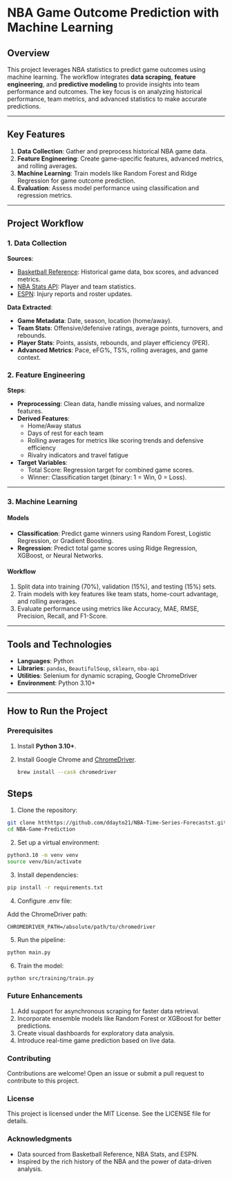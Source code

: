 # NBA Game Outcome Prediction with Machine Learning

## Overview

This project leverages NBA statistics to predict game outcomes using machine learning. The workflow integrates **data scraping**, **feature engineering**, and **predictive modeling** to provide insights into team performance and outcomes. The key focus is on analyzing historical performance, team metrics, and advanced statistics to make accurate predictions.

---

## Key Features

1. **Data Collection**: Gather and preprocess historical NBA game data.
2. **Feature Engineering**: Create game-specific features, advanced metrics, and rolling averages.
3. **Machine Learning**: Train models like Random Forest and Ridge Regression for game outcome prediction.
4. **Evaluation**: Assess model performance using classification and regression metrics.

---

## Project Workflow

### 1. Data Collection

**Sources**:

- [Basketball Reference](https://www.basketball-reference.com/): Historical game data, box scores, and advanced metrics.
- [NBA Stats API](https://www.nba.com/stats/): Player and team statistics.
- [ESPN](https://www.espn.com/nba/): Injury reports and roster updates.

**Data Extracted**:

- **Game Metadata**: Date, season, location (home/away).
- **Team Stats**: Offensive/defensive ratings, average points, turnovers, and rebounds.
- **Player Stats**: Points, assists, rebounds, and player efficiency (PER).
- **Advanced Metrics**: Pace, eFG%, TS%, rolling averages, and game context.

### 2. Feature Engineering

**Steps**:

- **Preprocessing**: Clean data, handle missing values, and normalize features.
- **Derived Features**:
  - Home/Away status
  - Days of rest for each team
  - Rolling averages for metrics like scoring trends and defensive efficiency
  - Rivalry indicators and travel fatigue
- **Target Variables**:
  - Total Score: Regression target for combined game scores.
  - Winner: Classification target (binary: 1 = Win, 0 = Loss).

---

### 3. Machine Learning

#### Models

- **Classification**: Predict game winners using Random Forest, Logistic Regression, or Gradient Boosting.
- **Regression**: Predict total game scores using Ridge Regression, XGBoost, or Neural Networks.

#### Workflow

1. Split data into training (70%), validation (15%), and testing (15%) sets.
2. Train models with key features like team stats, home-court advantage, and rolling averages.
3. Evaluate performance using metrics like Accuracy, MAE, RMSE, Precision, Recall, and F1-Score.

---

## Tools and Technologies

- **Languages**: Python
- **Libraries**: `pandas`, `BeautifulSoup`, `sklearn`, `nba-api`
- **Utilities**: Selenium for dynamic scraping, Google ChromeDriver
- **Environment**: Python 3.10+

---

## How to Run the Project

### Prerequisites

1. Install **Python 3.10+**.
2. Install Google Chrome and [ChromeDriver](https://chromedriver.chromium.org/downloads).

   ```bash
   brew install --cask chromedriver
   ```

## Steps

1. Clone the repository:

```bash
git clone htthttps://github.com/ddayto21/NBA-Time-Series-Forecastst.git
cd NBA-Game-Prediction
```

2. Set up a virtual environment:

```bash
python3.10 -m venv venv
source venv/bin/activate
```

3. Install dependencies:

```bash
pip install -r requirements.txt
```

4. Configure .env file:

Add the ChromeDriver path:

```plaintext
CHROMEDRIVER_PATH=/absolute/path/to/chromedriver
```

5. Run the pipeline:

```bash
python main.py
```

6. Train the model:

```bash
python src/training/train.py
```

### Future Enhancements

1. Add support for asynchronous scraping for faster data retrieval.
2. Incorporate ensemble models like Random Forest or XGBoost for better predictions.
3. Create visual dashboards for exploratory data analysis.
4. Introduce real-time game prediction based on live data.

### Contributing

Contributions are welcome! Open an issue or submit a pull request to contribute to this project.

### License

This project is licensed under the MIT License. See the LICENSE file for details.

### Acknowledgments

- Data sourced from Basketball Reference, NBA Stats, and ESPN.
- Inspired by the rich history of the NBA and the power of data-driven analysis.
